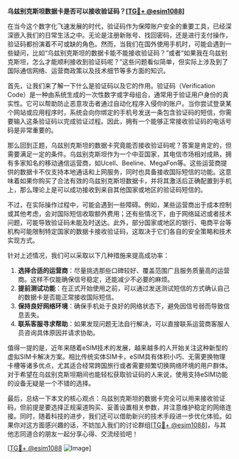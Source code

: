 **乌兹别克斯坦数据卡是否可以接收验证码？[[TG💪+ @esim1088](https://t.me/s/esim1088)]**

在当今这个数字化飞速发展的时代，验证码作为保障账户安全的重要工具，已经深深嵌入我们的日常生活之中。无论是注册新账号、找回密码，还是进行支付操作，验证码都扮演着不可或缺的角色。然而，当我们在国外使用手机时，可能会遇到一些疑问，比如“乌兹别克斯坦的数据卡能不能接收验证码？”或者“如果我在乌兹别克斯坦，怎么才能顺利接收到验证码呢？”这些问题看似简单，但实际上涉及到了国际通信网络、运营商政策以及技术细节等多方面的知识。

首先，让我们来了解一下什么是验证码以及它的作用。验证码（Verification Code）是一种由系统生成的一次性数字或字母组合，通常用于验证用户身份的真实性。它可以帮助防止恶意攻击者通过自动化程序入侵你的账户。当你尝试登录某个网站或应用程序时，系统会向你绑定的手机号发送一条包含验证码的短信，你需要输入这条验证码以完成验证过程。因此，拥有一个能够正常接收验证码的电话号码是非常重要的。

那么回到正题，乌兹别克斯坦的数据卡究竟能否接收验证码呢？答案是肯定的，但需要满足一定的条件。乌兹别克斯坦作为一个中亚国家，其电信市场相对成熟，拥有多家知名的移动通信运营商，如Ucell、Beeline、MegaFon等。这些运营商提供的数据卡不仅支持本地通话和上网服务，同时也具备接收国际短信的功能。这意味着如果你购买了合法有效的乌兹别克斯坦数据卡，并将其激活后正确配置到手机上，那么理论上是可以成功接收到来自其他国家或地区的验证码短信的。

不过，在实际操作过程中，可能会遇到一些障碍。例如，某些运营商出于成本控制或其他考虑，会对国际短信收取额外费用；还有些情况下，由于网络延迟或者技术问题，可能导致验证码未能及时送达。此外，部分国家或地区的银行、电商平台等机构可能限制特定国家的数据卡接收验证码，这取决于它们各自的安全策略和技术实现方式。

针对上述情况，我们可以采取以下几种措施来提高成功率：

1. **选择合适的运营商**：尽量挑选那些口碑较好、覆盖范围广且服务质量高的运营商。这样不仅能确保信号稳定，还能减少不必要的麻烦。
2. **提前测试功能**：在正式开始使用之前，可以通过发送测试短信的方式确认自己的数据卡是否能正常接收国际短信。
3. **保持良好网络环境**：确保手机处于良好的网络状态下，避免因信号弱而导致信息丢失。
4. **联系客服寻求帮助**：如果发现问题无法自行解决，可以直接联系运营商客服人员咨询具体原因并请求协助。

值得一提的是，近年来随着eSIM技术的发展，越来越多的人开始关注这种新型的虚拟SIM卡解决方案。相比传统实体SIM卡，eSIM具有体积小巧、无需更换物理卡槽等诸多优点，尤其适合经常跨国旅行或者需要频繁切换网络环境的用户群体。对于希望在乌兹别克斯坦期间也能轻松获取验证码的人来说，使用支持eSIM功能的设备无疑是一个不错的选择。

最后，总结一下本文的核心观点：乌兹别克斯坦的数据卡完全可以用来接收验证码，但前提是要选择正规渠道购买、妥善设置相关参数，并注意维护稳定的网络连接。同时，随着科技的进步，我们还可以借助新兴的技术手段进一步优化体验。如果你对这方面感兴趣的话，不妨加入我们的讨论群组[[TG💪+ @esim1088](https://t.me/s/esim1088)]，与其他志同道合的朋友一起分享心得、交流经验吧！

[[TG💪+ @esim1088](https://t.me/s/esim1088) ![Image](https://i.postimg.cc/4NQfJmqS/Snipaste-2025-05-13-00-14-12.png)]